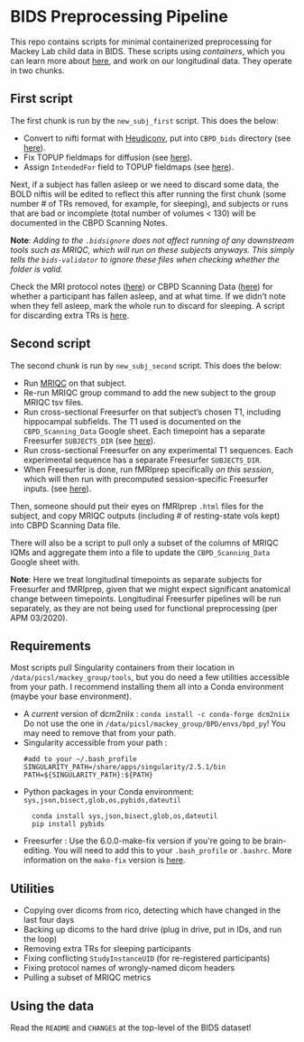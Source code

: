 # BIDS Preprocessing Pipeline

This repo contains scripts for minimal containerized preprocessing for Mackey Lab child data in BIDS. These scripts using *containers*, which you can learn more about [here](https://github.com/mackeylab/home/wiki/Singularity-containers), and work on our longitudinal data. They operate in two chunks.

## First script
The first chunk is run by the `new_subj_first` script. This does the below:

- Convert to nifti format with [Heudiconv](https://heudiconv.readthedocs.io/en/latest/), put into `CBPD_bids` directory (see [here](https://github.com/mackeylab/bids_ppc_scripts/blob/master/heudiconv)).
- Fix TOPUP fieldmaps for diffusion (see [here](https://github.com/mackeylab/bids_ppc_scripts/blob/master/fix_topup_sequences)).
- Assign `IntendedFor` field to TOPUP fieldmaps (see [here](https://github.com/mackeylab/bids_ppc_scripts/blob/master/assign_fieldmaps)).

Next, if a subject has fallen asleep or we need to discard some data, the BOLD niftis will be edited to reflect this after running the first chunk (some number # of TRs removed, for example, for sleeping), and subjects or runs that are bad or incomplete (total number of volumes < 130) will be documented in the CBPD Scanning Notes.

**Note**: *Adding to the `.bidsignore` does not affect running of any downstream tools such as MRIQC, which will run on these subjects anyways. This simply tells the `bids-validator` to ignore these files when checking whether the folder is valid.*

Check the MRI protocol notes ([here](https://docs.google.com/spreadsheets/d/15D3aYw1m127c-BHkAAxGTNqqpewZirn1OTzHZomUpUU/edit#gid=0)) or CBPD Scanning Data ([here](https://docs.google.com/spreadsheets/d/1tEMxyA7doTrpNZVW6m5qZJJG_muINBZU7ryn1AGwQtI/edit#gid=0)) for whether a participant has fallen asleep, and at what time. If we didn't note when they fell asleep, mark the whole run to discard for sleeping. A script for discarding extra TRs is [here](https://github.com/mackeylab/bids_ppc_scripts/blob/master/fix_topup_sequences/README.md).

## Second script
The second chunk is run by `new_subj_second` script. This does the below:
- Run [MRIQC](https://mriqc.readthedocs.io/en/stable/) on that subject.
- Re-run MRIQC group command to add the new subject to the group MRIQC tsv files.
- Run cross-sectional Freesurfer on that subject’s chosen T1, including hippocampal subfields. The T1 used is documented on the `CBPD_Scanning_Data` Google sheet. Each timepoint has a separate Freesurfer `SUBJECTS_DIR` (see [here](https://github.com/mackeylab/bids_ppc_scripts/tree/master/freesurfer)).
- Run cross-sectional Freesurfer on any experimental T1 sequences. Each experimental sequence has a separate Freesurfer `SUBJECTS_DIR`.
- When Freesurfer is done, run fMRIprep specifically *on this session*, which will then run with precomputed session-specific Freesurfer inputs. (see [here](https://github.com/mackeylab/bids_ppc_scripts/tree/master/fmriprep)).

Then, someone should put their eyes on fMRIprep `.html` files for the subject, and copy MRIQC outputs (including # of resting-state vols kept) into CBPD Scanning Data file.

There will also be a script to pull only a subset of the columns of MRIQC IQMs and aggregate them into a file to update the `CBPD_Scanning_Data` Google sheet with.

**Note**: Here we treat longitudinal timepoints as separate subjects for Freesurfer and fMRIprep, given that we might expect significant anatomical change between timepoints. Longitudinal Freesurfer pipelines will be run separately, as they are not being used for functional preprocessing (per APM 03/2020).

## Requirements

Most scripts pull Singularity containers from their location in `/data/picsl/mackey_group/tools`, but you do need a few utilities accessible from your path. I recommend installing them all into a Conda environment (maybe your base environment).

- A *current* version of dcm2niix :
	`conda install -c conda-forge dcm2niix`   
	Do not use the one in `/data/picsl/mackey_group/BPD/envs/bpd_py`! You may need to remove that from your path.
- Singularity accessible from your path :
	```
	#add to your ~/.bash_profile
	SINGULARITY_PATH=/share/apps/singularity/2.5.1/bin
	PATH=${SINGULARITY_PATH}:${PATH}
	```
- Python packages in your Conda environment: `sys,json,bisect,glob,os,pybids,dateutil`
	```
	  conda install sys,json,bisect,glob,os,dateutil
	  pip install pybids
	```
- Freesurfer :
	Use the 6.0.0-make-fix version if you're going to be brain-editing. You will need to add this to your `.bash_profile` or `.bashrc`.
	More information on the `make-fix` version is [here](https://www.mail-archive.com/freesurfer@nmr.mgh.harvard.edu/msg55648.html).

## Utilities
- Copying over dicoms from rico, detecting which have changed in the last four days
- Backing up dicoms to the hard drive (plug in drive, put in IDs, and run the loop)
- Removing extra TRs for sleeping participants
- Fixing conflicting `StudyInstanceUID` (for re-registered participants)
- Fixing protocol names of wrongly-named dicom headers
- Pulling a subset of MRIQC metrics

## Using the data
Read the `README` and `CHANGES` at the top-level of the BIDS dataset!
